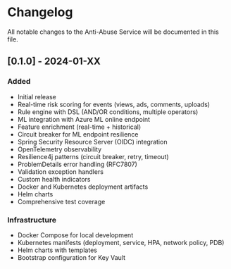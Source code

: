 # Changelog

All notable changes to the Anti-Abuse Service will be documented in this file.

## [0.1.0] - 2024-01-XX

### Added
- Initial release
- Real-time risk scoring for events (views, ads, comments, uploads)
- Rule engine with DSL (AND/OR conditions, multiple operators)
- ML integration with Azure ML online endpoint
- Feature enrichment (real-time + historical)
- Circuit breaker for ML endpoint resilience
- Spring Security Resource Server (OIDC) integration
- OpenTelemetry observability
- Resilience4j patterns (circuit breaker, retry, timeout)
- ProblemDetails error handling (RFC7807)
- Validation exception handlers
- Custom health indicators
- Docker and Kubernetes deployment artifacts
- Helm charts
- Comprehensive test coverage

### Infrastructure
- Docker Compose for local development
- Kubernetes manifests (deployment, service, HPA, network policy, PDB)
- Helm charts with templates
- Bootstrap configuration for Key Vault

